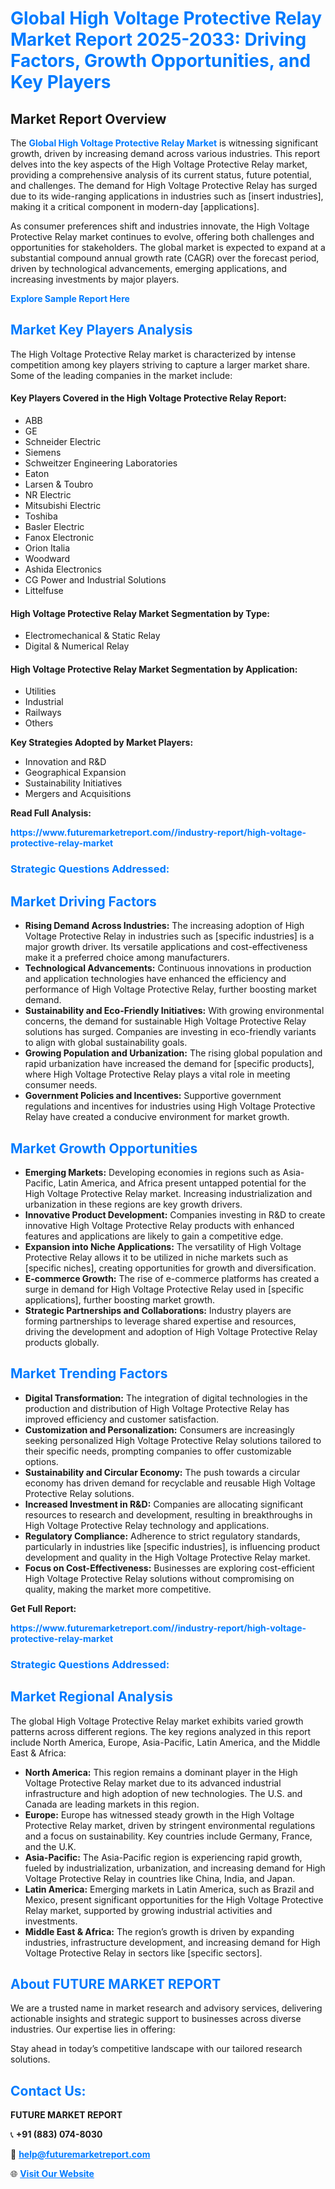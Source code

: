 <h1 style="color: #007BFF;">Global High Voltage Protective Relay Market Report 2025-2033: Driving Factors, Growth Opportunities, and Key Players</h1>

<section id="overview">
<h2>Market Report Overview</h2>
<p>The <a href="https://www.futuremarketreport.com//industry-report/high-voltage-protective-relay-market" style="color: #007BFF; text-decoration: none;"><strong>Global High Voltage Protective Relay Market</strong></a> is witnessing significant growth, driven by increasing demand across various industries. This report delves into the key aspects of the High Voltage Protective Relay market, providing a comprehensive analysis of its current status, future potential, and challenges. The demand for High Voltage Protective Relay has surged due to its wide-ranging applications in industries such as [insert industries], making it a critical component in modern-day [applications].</p>
<p>As consumer preferences shift and industries innovate, the High Voltage Protective Relay market continues to evolve, offering both challenges and opportunities for stakeholders. The global market is expected to expand at a substantial compound annual growth rate (CAGR) over the forecast period, driven by technological advancements, emerging applications, and increasing investments by major players.</p>
</section>

<section id="overview">
<p><a href="https://www.futuremarketreport.com//request-sample/reportId=50220" style="color: #007BFF; text-decoration: none;"><strong>Explore Sample Report Here</strong></a></p>
</section>

<section id="key-players">
<h2 style="color: #007BFF;">Market Key Players Analysis</h2>
<p>The High Voltage Protective Relay market is characterized by intense competition among key players striving to capture a larger market share. Some of the leading companies in the market include:</p>
<h4>Key Players Covered in the High Voltage Protective Relay Report:</h4>
<ul><li>ABB</li><li>GE</li><li>Schneider Electric</li><li>Siemens</li><li>Schweitzer Engineering Laboratories</li><li>Eaton</li><li>Larsen &amp; Toubro</li><li>NR Electric</li><li>Mitsubishi Electric</li><li>Toshiba</li><li>Basler Electric</li><li>Fanox Electronic</li><li>Orion Italia</li><li>Woodward</li><li>Ashida Electronics</li><li>CG Power and Industrial Solutions</li><li>Littelfuse</li></ul>
<h4>High Voltage Protective Relay Market Segmentation by Type:</h4>
<ul><li>Electromechanical &amp; Static Relay</li><li>Digital &amp; Numerical Relay</li></ul>

<h4>High Voltage Protective Relay Market Segmentation by Application:</h4>
<ul><li>Utilities</li><li>Industrial</li><li>Railways</li><li>Others</li></ul>
<p><strong>Key Strategies Adopted by Market Players:</strong></p>
<ul>
<li>Innovation and R&D</li>
<li>Geographical Expansion</li>
<li>Sustainability Initiatives</li>
<li>Mergers and Acquisitions</li>
</ul>
</section>

<section>
<p><strong>Read Full Analysis: </strong></p><a href="https://www.futuremarketreport.com//industry-report/high-voltage-protective-relay-market" style="color: #007BFF; text-decoration: none;"><strong>https://www.futuremarketreport.com//industry-report/high-voltage-protective-relay-market</strong></a>
<h3 style="color: #007BFF;">Strategic Questions Addressed:</h3>
</section>

<section id="driving-factors">
<h2 style="color: #007BFF;">Market Driving Factors</h2>
<ul>
<li><strong>Rising Demand Across Industries:</strong> The increasing adoption of High Voltage Protective Relay in industries such as [specific industries] is a major growth driver. Its versatile applications and cost-effectiveness make it a preferred choice among manufacturers.</li>
<li><strong>Technological Advancements:</strong> Continuous innovations in production and application technologies have enhanced the efficiency and performance of High Voltage Protective Relay, further boosting market demand.</li>
<li><strong>Sustainability and Eco-Friendly Initiatives:</strong> With growing environmental concerns, the demand for sustainable High Voltage Protective Relay solutions has surged. Companies are investing in eco-friendly variants to align with global sustainability goals.</li>
<li><strong>Growing Population and Urbanization:</strong> The rising global population and rapid urbanization have increased the demand for [specific products], where High Voltage Protective Relay plays a vital role in meeting consumer needs.</li>
<li><strong>Government Policies and Incentives:</strong> Supportive government regulations and incentives for industries using High Voltage Protective Relay have created a conducive environment for market growth.</li>
</ul>
</section>

<section id="growth-opportunities">
<h2 style="color: #007BFF;">Market Growth Opportunities</h2>
<ul>
<li><strong>Emerging Markets:</strong> Developing economies in regions such as Asia-Pacific, Latin America, and Africa present untapped potential for the High Voltage Protective Relay market. Increasing industrialization and urbanization in these regions are key growth drivers.</li>
<li><strong>Innovative Product Development:</strong> Companies investing in R&D to create innovative High Voltage Protective Relay products with enhanced features and applications are likely to gain a competitive edge.</li>
<li><strong>Expansion into Niche Applications:</strong> The versatility of High Voltage Protective Relay allows it to be utilized in niche markets such as [specific niches], creating opportunities for growth and diversification.</li>
<li><strong>E-commerce Growth:</strong> The rise of e-commerce platforms has created a surge in demand for High Voltage Protective Relay used in [specific applications], further boosting market growth.</li>
<li><strong>Strategic Partnerships and Collaborations:</strong> Industry players are forming partnerships to leverage shared expertise and resources, driving the development and adoption of High Voltage Protective Relay products globally.</li>
</ul>
</section>

<section id="trending-factors">
<h2 style="color: #007BFF;">Market Trending Factors</h2>
<ul>
<li><strong>Digital Transformation:</strong> The integration of digital technologies in the production and distribution of High Voltage Protective Relay has improved efficiency and customer satisfaction.</li>
<li><strong>Customization and Personalization:</strong> Consumers are increasingly seeking personalized High Voltage Protective Relay solutions tailored to their specific needs, prompting companies to offer customizable options.</li>
<li><strong>Sustainability and Circular Economy:</strong> The push towards a circular economy has driven demand for recyclable and reusable High Voltage Protective Relay solutions.</li>
<li><strong>Increased Investment in R&D:</strong> Companies are allocating significant resources to research and development, resulting in breakthroughs in High Voltage Protective Relay technology and applications.</li>
<li><strong>Regulatory Compliance:</strong> Adherence to strict regulatory standards, particularly in industries like [specific industries], is influencing product development and quality in the High Voltage Protective Relay market.</li>
<li><strong>Focus on Cost-Effectiveness:</strong> Businesses are exploring cost-efficient High Voltage Protective Relay solutions without compromising on quality, making the market more competitive.</li>
</ul>
</section>

<section>
<p><strong>Get Full Report: </strong></p><a href="https://www.futuremarketreport.com//industry-report/high-voltage-protective-relay-market" style="color: #007BFF; text-decoration: none;"><strong>https://www.futuremarketreport.com//industry-report/high-voltage-protective-relay-market</strong></a>
<h3 style="color: #007BFF;">Strategic Questions Addressed:</h3>
</section>


<section id="regional-analysis">
<h2 style="color: #007BFF;">Market Regional Analysis</h2>
<p>The global High Voltage Protective Relay market exhibits varied growth patterns across different regions. The key regions analyzed in this report include North America, Europe, Asia-Pacific, Latin America, and the Middle East & Africa:</p>
<ul>
<li><strong>North America:</strong> This region remains a dominant player in the High Voltage Protective Relay market due to its advanced industrial infrastructure and high adoption of new technologies. The U.S. and Canada are leading markets in this region.</li>
<li><strong>Europe:</strong> Europe has witnessed steady growth in the High Voltage Protective Relay market, driven by stringent environmental regulations and a focus on sustainability. Key countries include Germany, France, and the U.K.</li>
<li><strong>Asia-Pacific:</strong> The Asia-Pacific region is experiencing rapid growth, fueled by industrialization, urbanization, and increasing demand for High Voltage Protective Relay in countries like China, India, and Japan.</li>
<li><strong>Latin America:</strong> Emerging markets in Latin America, such as Brazil and Mexico, present significant opportunities for the High Voltage Protective Relay market, supported by growing industrial activities and investments.</li>
<li><strong>Middle East & Africa:</strong> The region’s growth is driven by expanding industries, infrastructure development, and increasing demand for High Voltage Protective Relay in sectors like [specific sectors].</li>
</ul>
</section>

<footer>
<h2 style="color: #007BFF;">About FUTURE MARKET REPORT</h2>
<p>We are a trusted name in market research and advisory services, delivering actionable insights and strategic support to businesses across diverse industries. Our expertise lies in offering:</p>

<p>Stay ahead in today’s competitive landscape with our tailored research solutions.</p>

<h2 style="color: #007BFF;">Contact Us:</h2>
<p><strong>FUTURE MARKET REPORT</strong></p>
<p>📞 <strong>+91 (883) 074-8030</strong></p>
<p>📧 <strong><a href="mailto:help@futuremarketreport.com" style="color: #007BFF;">help@futuremarketreport.com</a></strong></p>
<p>🌐 <strong><a href="https://www.futuremarketreport.com/" style="color: #007BFF;">Visit Our Website</a></strong></p>
</footer>